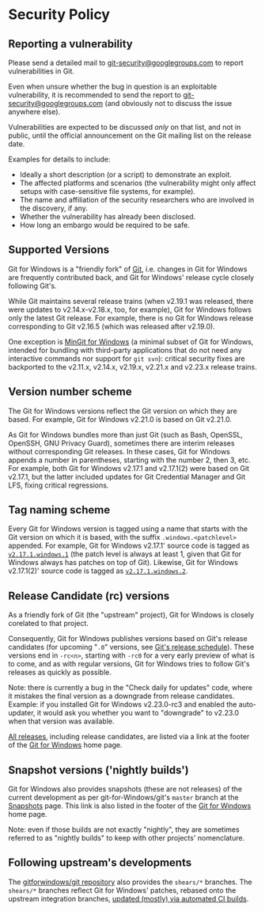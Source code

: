 # Security Policy

## Reporting a vulnerability

Please send a detailed mail to git-security@googlegroups.com to
report vulnerabilities in Git.

Even when unsure whether the bug in question is an exploitable
vulnerability, it is recommended to send the report to
git-security@googlegroups.com (and obviously not to discuss the
issue anywhere else).

Vulnerabilities are expected to be discussed _only_ on that
list, and not in public, until the official announcement on the
Git mailing list on the release date.

Examples for details to include:

- Ideally a short description (or a script) to demonstrate an
  exploit.
- The affected platforms and scenarios (the vulnerability might
  only affect setups with case-sensitive file systems, for
  example).
- The name and affiliation of the security researchers who are
  involved in the discovery, if any.
- Whether the vulnerability has already been disclosed.
- How long an embargo would be required to be safe.

## Supported Versions

Git for Windows is a "friendly fork" of [Git](https://git-scm.com/), i.e. changes in Git for Windows are frequently contributed back, and Git for Windows' release cycle closely following Git's.

While Git maintains several release trains (when v2.19.1 was released, there were updates to v2.14.x-v2.18.x, too, for example), Git for Windows follows only the latest Git release. For example, there is no Git for Windows release corresponding to Git v2.16.5 (which was released after v2.19.0).

One exception is [MinGit for Windows](https://github.com/git-for-windows/git/wiki/MinGit) (a minimal subset of Git for Windows, intended for bundling with third-party applications that do not need any interactive commands nor support for `git svn`): critical security fixes are backported to the v2.11.x, v2.14.x, v2.19.x, v2.21.x and v2.23.x release trains.

## Version number scheme

The Git for Windows versions reflect the Git version on which they are based. For example, Git for Windows v2.21.0 is based on Git v2.21.0.

As Git for Windows bundles more than just Git (such as Bash, OpenSSL, OpenSSH, GNU Privacy Guard), sometimes there are interim releases without corresponding Git releases. In these cases, Git for Windows appends a number in parentheses, starting with the number 2, then 3, etc. For example, both Git for Windows v2.17.1 and v2.17.1(2) were based on Git v2.17.1, but the latter included updates for Git Credential Manager and Git LFS, fixing critical regressions.

## Tag naming scheme

Every Git for Windows version is tagged using a name that starts with the Git version on which it is based, with the suffix `.windows.<patchlevel>` appended. For example, Git for Windows v2.17.1' source code is tagged as [`v2.17.1.windows.1`](https://github.com/git-for-windows/git/releases/tag/v2.17.1.windows.1) (the patch level is always at least 1, given that Git for Windows always has patches on top of Git). Likewise, Git for Windows v2.17.1(2)' source code is tagged as [`v2.17.1.windows.2`](https://github.com/git-for-windows/git/releases/tag/v2.17.1.windows.2).

## Release Candidate (rc) versions

As a friendly fork of Git (the "upstream" project), Git for Windows is closely corelated to that project.

Consequently, Git for Windows publishes versions based on Git's release candidates (for upcoming "`.0`" versions, see [Git's release schedule](https://tinyurl.com/gitCal)). These versions end in `-rc<n>`, starting with `-rc0` for a very early preview of what is to come, and as with regular versions, Git for Windows tries to follow Git's releases as quickly as possible.

Note: there is currently a bug in the "Check daily for updates" code, where it mistakes the final version as a downgrade from release candidates. Example: if you installed Git for Windows v2.23.0-rc3 and enabled the auto-updater, it would ask you whether you want to "downgrade" to v2.23.0 when that version was available.

[All releases](https://github.com/git-for-windows/git/releases/), including release candidates, are listed via a link at the footer of the [Git for Windows](https://gitforwindows.org/) home page.

## Snapshot versions ('nightly builds')

Git for Windows also provides snapshots (these are not releases) of the current development as per git-for-Windows/git's `master` branch at the [Snapshots](https://gitforwindows.org/git-snapshots/) page. This link is also listed in the footer of the [Git for Windows](https://gitforwindows.org/) home page.

Note: even if those builds are not exactly "nightly", they are sometimes referred to as "nightly builds" to keep with other projects' nomenclature.

## Following upstream's developments

The [gitforwindows/git repository](https://github.com/git-for-windows/git) also provides the `shears/*` branches. The `shears/*` branches reflect Git for Windows' patches, rebased onto the upstream integration branches, [updated (mostly) via automated CI builds](https://dev.azure.com/git-for-windows/git/_build?definitionId=25).
